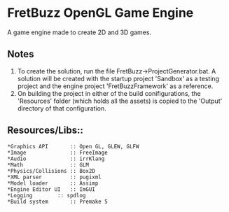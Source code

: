 # **FretBuzz OpenGL Game Engine**

A game engine made to create 2D and 3D games.

## **Notes**
1. To create the solution, run the file FretBuzz->ProjectGenerator.bat. A solution will be created with the startup project 'Sandbox' as a testing project and the engine project 'FretBuzzFramework' as a reference.
1. On building the project in either of the build conifigurations, the 'Resources' folder (which holds all the assets) is copied to the 'Output' directory of that configuration.

## **Resources/Libs::**
	*Graphics API 		:: Open GL, GLEW, GLFW
	*Image        		:: FreeImage
	*Audio        		:: irrKlang
	*Math         		:: GLM
	*Physics/Collisions	:: Box2D 
	*XML parser 		:: pugixml
	*Model loader 		:: Assimp
	*Engine Editor UI 	:: ImGUI
	*Logging		:: spdlog
	*Build system		:: Premake 5
